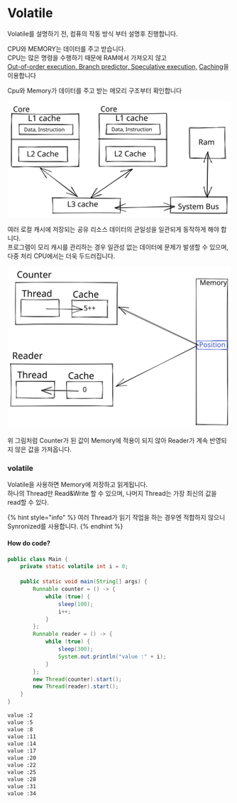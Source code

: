 # Volatile

Volatile를 설명하기 전, 컴퓨의 작동 방식 부터 설명후 진행합니다.



CPU와 MEMORY는 데이터를 주고 받습니다.\
CPU는 많은 명령을 수행하기 때문에 RAM에서 가져오지 않고 \
[Out-of-order execution, ](https://en.wikipedia.org/wiki/Out-of-order\_execution)[Branch predictor, ](https://en.wikipedia.org/wiki/Branch\_predictor)[Speculative execution,](https://en.wikipedia.org/wiki/Speculative\_execution) [Caching](https://en.wikipedia.org/wiki/CPU\_cache)을  이용합니다

Cpu와 Memory가 데이터를 주고 받는 메모리 구조부터 확인합니다

<img src="../../../.gitbook/assets/file.drawing (16).svg" alt="Cpu&#x26;Memory" class="gitbook-drawing">

여러 로컬 캐시에 저장되는 공유 리소스 데이터의 균일성을 일관되게 동작하게 해야 합니다.\
프로그램이  모리 캐시를 관리하는 경우 일관성 없는 데이터에 문제가 발생할 수 있으며, 다중 처리 CPU에서는 더욱 두드러집니다.

<img src="../../../.gitbook/assets/file.drawing (4).svg" alt="" class="gitbook-drawing">

위 그림처럼 Counter가 된 값이 Memory에 적용이 되지 않아 Reader가 계속 반영되지 않은 값을 가져옵니다.

### volatile

Volatile을 사용하면 Memory에 저장하고 읽게됩니다.\
하나의 Thread만 Read\&Write 할 수 있으며, 나머지 Thread는 가장 최신의 값을 read할 수 있다.

{% hint style="info" %}
여러 Thread가 읽기 작업을 하는 경우엔 적합하지 않으니 Synronized를 사용합니다.
{% endhint %}

#### How do code?

```java
public class Main {
    private static volatile int i = 0;

    public static void main(String[] args) {
        Runnable counter = () -> {
            while (true) {
                sleep(100);
                i++;
            }
        };
        Runnable reader = () -> {
            while (true) {
                sleep(300);
                System.out.println("value :" + i);
            }
        };
        new Thread(counter).start();
        new Thread(reader).start();
    }
}
```

```
value :2
value :5
value :8
value :11
value :14
value :17
value :20
value :22
value :25
value :28
value :31
value :34
```

